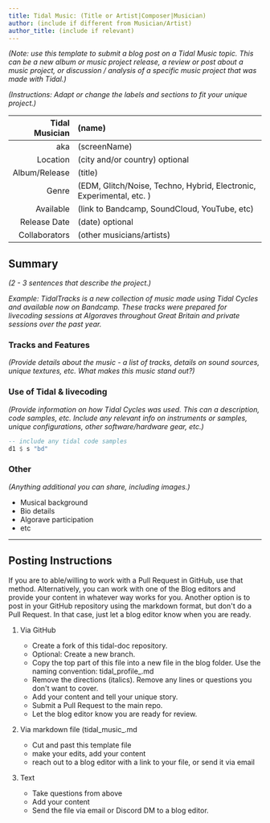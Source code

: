 ```yaml
---
title: Tidal Music: (Title or Artist|Composer|Musician)
author: (include if different from Musician/Artist)
author_title: (include if relevant)
---
```


*(Note: use this template to submit a blog post on a Tidal Music topic. This can be a new album or music project release, a review or post about a music project, or discussion / analysis of a specific music project that was made with Tidal.)*

*(Instructions: Adapt or change the labels and sections to fit your unique project.)*

| Tidal Musician | (name)    |
| --------:    | :---------- |
| aka    | (screenName) |
| Location | (city and/or country) optional |
| Album/Release | (title) |
| Genre | (EDM, Glitch/Noise, Techno, Hybrid, Electronic, Experimental, etc. ) |
| Available | (link to Bandcamp, SoundCloud, YouTube, etc) |
| Release Date | (date) optional |
| Collaborators | (other musicians/artists) |

## Summary
*(2 - 3 sentences that describe the project.)*  

*Example: TidalTracks is a new collection of music made using Tidal Cycles and available now on Bandcamp. These tracks were prepared for livecoding sessions at Algoraves throughout Great Britain and private sessions over the past year.*

### Tracks and Features
*(Provide details about the music - a list of tracks, details on sound sources, unique textures, etc. What makes this music stand out?)*  

### Use of Tidal & livecoding
*(Provide information on how Tidal Cycles was used. This can a description, code samples, etc. Include any relevant info on instruments or samples, unique configurations, other software/hardware gear, etc.)*


```haskell
-- include any tidal code samples
d1 $ s "bd"
```

### Other  
*(Anything additional you can share, including images.)*
- Musical background
- Bio details
- Algorave participation
- etc

---

## Posting Instructions
If you are to able/willing to work with a Pull Request in GitHub, use that method. Alternatively, you can work with one of the Blog editors and provide your content in whatever way works for you. Another option is to post in your GitHub repository using the markdown format, but don't do a Pull Request. In that case, just let a blog editor know when you are ready.

1. Via GitHub
    - Create a fork of this tidal-doc repository.
    - Optional: Create a new branch.
    - Copy the top part of this file into a new file in the blog folder. Use the naming convention: tidal_profile_<yourName>.md
    - Remove the directions (italics). Remove any lines or questions you don't want to cover.
    - Add your content and tell your unique story.
    - Submit a Pull Request to the main repo.
    - Let the blog editor know you are ready for review.

2. Via markdown file (tidal_music_<yourName>.md
    - Cut and past this template file
    - make your edits, add your content
    - reach out to a blog editor with a link to your file, or send it via email
    
3. Text
    - Take questions from above
    - Add your content
    - Send the file via email or Discord DM to a blog editor.
